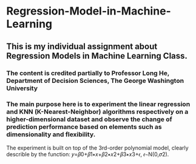 # Regression-Model-in-Machine-Learning
## This is my individual assignment about Regression Models in Machine Learning Class.
### The content is credited partially to Professor Long He, Department of Decision Sciences, The George Washington University
### The main purpose here is to experiment the linear regression and KNN (K-Nearest-Neighbor) algorithms respectively on a higher-dimensional dataset and observe the change of prediction performance based on elements such as dimensionality and flexibility.
The experiment is built on top of the 3rd-order polynomial model, clearly describle by the function: 𝑦=𝛽0+𝛽1∗𝑥+𝛽2∗𝑥2+𝛽3∗𝑥3+𝜖,  𝜖∼N(0,𝜎2).

